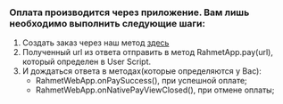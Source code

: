 ### Оплата производится через приложение. Вам лишь необходимо выполнить следующие шаги: 
1) Создать заказ через наш метод [здесь](https://github.com/ulan61/docs/blob/master/docs/order.md) 
2) Полученный url из ответа отправить в метод RahmetApp.pay(url), который определен в User Script.
3) И дождаться ответа в методах(которые определяются у Вас):
    - RahmetWebApp.onPaySuccess(), при успешной оплате;
    - RahmetWebApp.onNativePayViewClosed(), при отмене оплаты;
